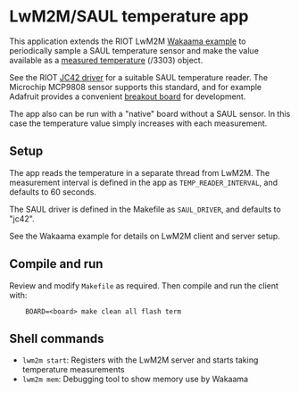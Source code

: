 # LwM2M/SAUL temperature app

This application extends the RIOT LwM2M [Wakaama example](https://github.com/RIOT-OS/RIOT/tree/master/examples/wakaama) to periodically sample a SAUL temperature sensor and make the value available as a [measured temperature](http://www.openmobilealliance.org/tech/profiles/lwm2m/3303.xml) (/3303) object.

See the RIOT [JC42 driver](https://github.com/RIOT-OS/RIOT/tree/master/drivers/jc42) for a suitable SAUL temperature reader. The Microchip MCP9808 sensor supports this standard, and for example Adafruit provides a convenient [breakout board](https://www.adafruit.com/product/1782) for development.

The app also can be run with a "native" board without a SAUL sensor. In this case the temperature value simply increases with each measurement.


## Setup
The app reads the temperature in a separate thread from LwM2M. The measurement interval is defined in the app as `TEMP_READER_INTERVAL`, and defaults to 60 seconds.

The SAUL driver is defined in the Makefile as `SAUL_DRIVER`, and defaults to "jc42".

See the Wakaama example for details on LwM2M client and server setup.


## Compile and run

Review and modify `Makefile` as required. Then compile and run the client with:

```shell
    BOARD=<board> make clean all flash term
```

## Shell commands
- `lwm2m start`: Registers with the LwM2M server and starts taking temperature measurements
- `lwm2m mem`: Debugging tool to show memory use by Wakaama
